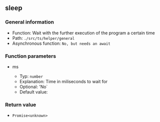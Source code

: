 ## sleep

### General information

- Function: Wait with the further execution of the program a certain time
- Path: `./src/ts/helper/general`
- Asynchronous function: `No, but needs an await`

### Function parameters

- ms

  - Typ: `number`
  - Explanation: Time in miliseconds to wait for
  - Optional: 'No`
  - Default value:

### Return value

- `Promise<unknown>`

